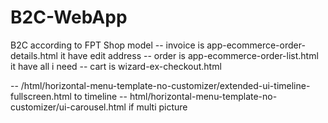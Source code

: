# B2C-WebApp
B2C according to FPT Shop model
-- invoice is app-ecommerce-order-details.html it have edit address
-- order is app-ecommerce-order-list.html it have all i need
-- cart is wizard-ex-checkout.html

-- /html/horizontal-menu-template-no-customizer/extended-ui-timeline-fullscreen.html to timeline
-- html/horizontal-menu-template-no-customizer/ui-carousel.html if multi picture